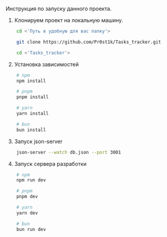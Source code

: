 Инструкция по запуску данного проекта.

1. Клонируем проект на локальную машину. 

```bash
    cd <'Путь в удобную для вас папку'>

    git clone https://github.com/Pr0st1k/Tasks_tracker.git

    cd <'Tasks_tracker'>
```

2. Установка зависимостей

```bash
    # npm
    npm install

    # pnpm
    pnpm install

    # yarn
    yarn install

    # bun
    bun install
```

3. Запуск json-server

```bash
    json-server --watch db.json --port 3001
```

4. Запуск сервера разработки

```bash
    # npm
    npm run dev

    # pnpm
    pnpm dev

    # yarn
    yarn dev

    # bun
    bun run dev
```
